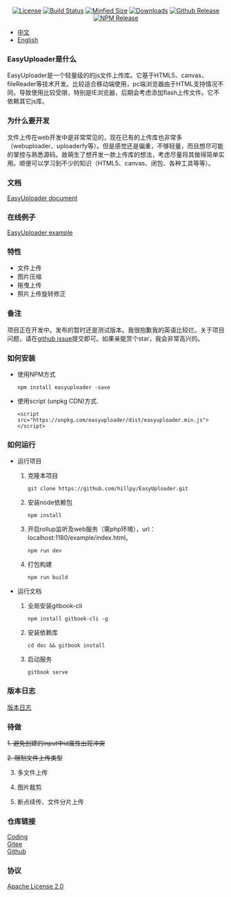 <p align="center">
    <a href="https://github.com/hillpy/EasyUploader/blob/master/LICENSE"><img src="https://img.shields.io/github/license/hillpy/EasyUploader.svg" alt="License"></a>
    <a href="https://www.travis-ci.com/hillpy/EasyUploader"><img src="https://img.shields.io/travis/com/hillpy/EasyUploader.svg" alt="Build Status"></a>
    <a href="https://github.com/hillpy/EasyUploader/blob/master/dist/easyuploader.min.js"><img src="https://img.shields.io/bundlephobia/min/easyuploader.svg" alt="Minfied Size"></a>
    <a href="https://www.npmjs.com/package/easyuploader"><img src="https://img.shields.io/npm/dt/easyuploader.svg" alt="Downloads"></a>
    <a href="https://github.com/hillpy/EasyUploader/releases"><img src="https://img.shields.io/github/release/hillpy/EasyUploader.svg" alt="Github Release"></a>
    <a href="https://www.npmjs.com/package/easyuploader"><img src="https://img.shields.io/npm/v/easyuploader.svg" alt="NPM Release"></a>
</p>

* [中文](./README.zh-CN.md)
* [English](./README.md)

### EasyUploader是什么

EasyUploader是一个轻量级的的js文件上传库。它基于HTML5、canvas、fileReader等技术开发。比较适合移动端使用，pc端浏览器由于HTML支持情况不同，导致使用比较受限，特别是IE浏览器，后期会考虑添加flash上传文件。它不依赖其它js库。

### 为什么要开发

文件上传在web开发中是非常常见的，现在已有的上传库也非常多（webuploader、uploaderfy等）。但是感觉还是偏重，不够轻量，而且想尽可能的掌控与熟悉源码。故萌生了想开发一款上传库的想法，考虑尽量将其做得简单实用。顺便可以学习到不少的知识（HTML5、canvas、闭包、各种工具等等）。

### 文档

[EasyUploader document](https://hillpy.github.io/EasyUploader/)

### 在线例子

[EasyUploader example](http://test.hillpy.com/easyuploader/index.html)

### 特性

* 文件上传
* 图片压缩
* 拖曳上传
* 照片上传旋转修正

### 备注

项目正在开发中。发布的暂时还是测试版本。我很抱歉我的英语比较烂。关于项目问题，请在[github issue](https://github.com/hillpy/EasyUploader/issues "github issue")提交即可。如果亲能赏个star，我会非常高兴的。

### 如何安装

* 使用NPM方式

    ```
    npm install easyuploader -save
    ```

* 使用script (unpkg CDN)方式.

    ```
    <script src="https://unpkg.com/easyuploader/dist/easyuploader.min.js"></script>
    ```

### 如何运行

* 运行项目

    1. 克隆本项目

        ```
        git clone https://github.com/hillpy/EasyUploader.git
        ```

    2. 安装node依赖包

        ```
        npm install
        ```

    3. 开启rollup监听及web服务（需php环境），url：localhost:1180/example/index.html。

        ```
        npm run dev
        ```

    4. 打包构建

        ```
        npm run build
        ```

* 运行文档

    1. 全局安装gitbook-cli

        ```
        npm install gitbook-cli -g
        ```

    2. 安装依赖库

        ```
        cd doc && gitbook install
        ```

    3. 启动服务

        ```
        gitbook serve
        ```

### 版本日志

[版本日志](https://github.com/hillpy/EasyUploader/releases)

### 待做

~~1. 避免创建的input中id属性出现冲突~~

~~2. 限制文件上传类型~~

3. 多文件上传

4. 图片裁剪

5. 断点续传、文件分片上传

### 仓库链接

[Coding](https://coding.net/u/shinn_lancelot/p/EasyUploader/git "EasyUploader")<br>
[Gitee](https://gitee.com/hillpy/EasyUploader "EasyUploader")<br>
[Github](https://github.com/hillpy/EasyUploader "EasyUploader")<br>

### 协议

[Apache License 2.0](https://github.com/hillpy/EasyUploader/blob/master/LICENSE "Apache License 2.0")<br>